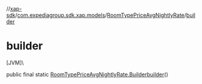 //[xap-sdk](../../../index.md)/[com.expediagroup.sdk.xap.models](../index.md)/[RoomTypePriceAvgNightlyRate](index.md)/[builder](builder.md)

# builder

[JVM]\

public final static [RoomTypePriceAvgNightlyRate.Builder](-builder/index.md)[builder](builder.md)()
